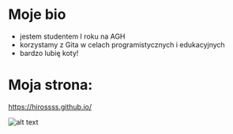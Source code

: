 # Moje bio
- jestem studentem I roku na AGH
- korzystamy z Gita w celach programistycznych i edukacyjnych
- bardzo lubię koty!

# Moja strona:
https://hirossss.github.io/

![alt text](https://tueuropa.pl/uploads/articles_files/2021/11/05/6e7f9516-1948-d9e8-ca22-00007380aca5.jpg)
